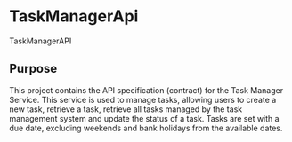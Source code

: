 # TaskManagerApi
TaskManagerAPI

## Purpose
This project contains the API specification (contract) for the Task Manager Service. 
This service is used to manage tasks, allowing users to create a new task, retrieve a task, 
retrieve all tasks managed by the task management system and update the status of a task. Tasks 
are set with a due date, excluding weekends and bank holidays from the available dates. 